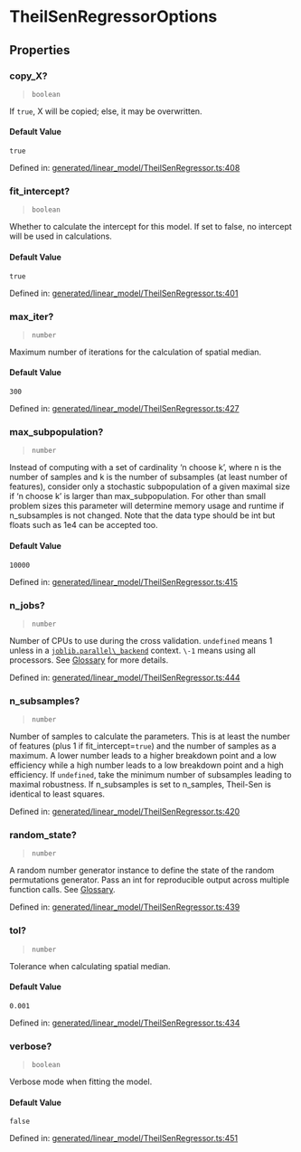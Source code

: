 # TheilSenRegressorOptions

## Properties

### copy\_X?

> `boolean`

If `true`, X will be copied; else, it may be overwritten.

#### Default Value

`true`

Defined in:  [generated/linear\_model/TheilSenRegressor.ts:408](https://github.com/transitive-bullshit/scikit-learn-ts/blob/122b3c0/packages/sklearn/src/generated/linear_model/TheilSenRegressor.ts#L408)

### fit\_intercept?

> `boolean`

Whether to calculate the intercept for this model. If set to false, no intercept will be used in calculations.

#### Default Value

`true`

Defined in:  [generated/linear\_model/TheilSenRegressor.ts:401](https://github.com/transitive-bullshit/scikit-learn-ts/blob/122b3c0/packages/sklearn/src/generated/linear_model/TheilSenRegressor.ts#L401)

### max\_iter?

> `number`

Maximum number of iterations for the calculation of spatial median.

#### Default Value

`300`

Defined in:  [generated/linear\_model/TheilSenRegressor.ts:427](https://github.com/transitive-bullshit/scikit-learn-ts/blob/122b3c0/packages/sklearn/src/generated/linear_model/TheilSenRegressor.ts#L427)

### max\_subpopulation?

> `number`

Instead of computing with a set of cardinality ‘n choose k’, where n is the number of samples and k is the number of subsamples (at least number of features), consider only a stochastic subpopulation of a given maximal size if ‘n choose k’ is larger than max\_subpopulation. For other than small problem sizes this parameter will determine memory usage and runtime if n\_subsamples is not changed. Note that the data type should be int but floats such as 1e4 can be accepted too.

#### Default Value

`10000`

Defined in:  [generated/linear\_model/TheilSenRegressor.ts:415](https://github.com/transitive-bullshit/scikit-learn-ts/blob/122b3c0/packages/sklearn/src/generated/linear_model/TheilSenRegressor.ts#L415)

### n\_jobs?

> `number`

Number of CPUs to use during the cross validation. `undefined` means 1 unless in a [`joblib.parallel\_backend`](https://joblib.readthedocs.io/en/latest/parallel.html#joblib.parallel_backend "(in joblib v1.3.0.dev0)") context. `\-1` means using all processors. See [Glossary](../../glossary.html#term-n_jobs) for more details.

Defined in:  [generated/linear\_model/TheilSenRegressor.ts:444](https://github.com/transitive-bullshit/scikit-learn-ts/blob/122b3c0/packages/sklearn/src/generated/linear_model/TheilSenRegressor.ts#L444)

### n\_subsamples?

> `number`

Number of samples to calculate the parameters. This is at least the number of features (plus 1 if fit\_intercept=`true`) and the number of samples as a maximum. A lower number leads to a higher breakdown point and a low efficiency while a high number leads to a low breakdown point and a high efficiency. If `undefined`, take the minimum number of subsamples leading to maximal robustness. If n\_subsamples is set to n\_samples, Theil-Sen is identical to least squares.

Defined in:  [generated/linear\_model/TheilSenRegressor.ts:420](https://github.com/transitive-bullshit/scikit-learn-ts/blob/122b3c0/packages/sklearn/src/generated/linear_model/TheilSenRegressor.ts#L420)

### random\_state?

> `number`

A random number generator instance to define the state of the random permutations generator. Pass an int for reproducible output across multiple function calls. See [Glossary](../../glossary.html#term-random_state).

Defined in:  [generated/linear\_model/TheilSenRegressor.ts:439](https://github.com/transitive-bullshit/scikit-learn-ts/blob/122b3c0/packages/sklearn/src/generated/linear_model/TheilSenRegressor.ts#L439)

### tol?

> `number`

Tolerance when calculating spatial median.

#### Default Value

`0.001`

Defined in:  [generated/linear\_model/TheilSenRegressor.ts:434](https://github.com/transitive-bullshit/scikit-learn-ts/blob/122b3c0/packages/sklearn/src/generated/linear_model/TheilSenRegressor.ts#L434)

### verbose?

> `boolean`

Verbose mode when fitting the model.

#### Default Value

`false`

Defined in:  [generated/linear\_model/TheilSenRegressor.ts:451](https://github.com/transitive-bullshit/scikit-learn-ts/blob/122b3c0/packages/sklearn/src/generated/linear_model/TheilSenRegressor.ts#L451)
